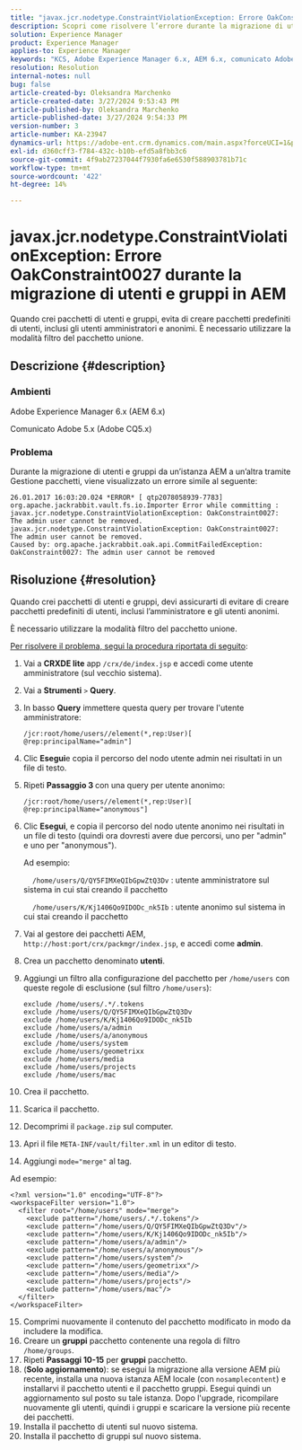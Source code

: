 ```yaml
---
title: "javax.jcr.nodetype.ConstraintViolationException: Errore OakConstraint0027 durante la migrazione di utenti e gruppi in AEM"
description: Scopri come risolvere l’errore durante la migrazione di utenti e gruppi da un’istanza AEM a un’altra tramite Gestione pacchetti.
solution: Experience Manager
product: Experience Manager
applies-to: Experience Manager
keywords: "KCS, Adobe Experience Manager 6.x, AEM 6.x, comunicato Adobe 5.x, Adobe CQ5.x, javax.jcr.nodetype.ConstraintViolationException: errore OakConstraint0027, migrazione, utente, gruppo"
resolution: Resolution
internal-notes: null
bug: false
article-created-by: Oleksandra Marchenko
article-created-date: 3/27/2024 9:53:43 PM
article-published-by: Oleksandra Marchenko
article-published-date: 3/27/2024 9:54:33 PM
version-number: 3
article-number: KA-23947
dynamics-url: https://adobe-ent.crm.dynamics.com/main.aspx?forceUCI=1&pagetype=entityrecord&etn=knowledgearticle&id=654a5077-84ec-ee11-a203-6045bd03c412
exl-id: d360cff3-f784-432c-b10b-efd5a8fbb3c6
source-git-commit: 4f9ab27237044f7930fa6e6530f588903781b71c
workflow-type: tm+mt
source-wordcount: '422'
ht-degree: 14%

---
```


# javax.jcr.nodetype.ConstraintViolationException: Errore OakConstraint0027 durante la migrazione di utenti e gruppi in AEM


Quando crei pacchetti di utenti e gruppi, evita di creare pacchetti predefiniti di utenti, inclusi gli utenti amministratori e anonimi. È necessario utilizzare la modalità filtro del pacchetto unione.

## Descrizione {#description}


### Ambienti

Adobe Experience Manager 6.x (AEM 6.x)

Comunicato Adobe 5.x (Adobe CQ5.x)

### Problema

Durante la migrazione di utenti e gruppi da un’istanza AEM a un’altra tramite Gestione pacchetti, viene visualizzato un errore simile al seguente:


```
26.01.2017 16:03:20.024 *ERROR* [ qtp2078058939-7783]  org.apache.jackrabbit.vault.fs.io.Importer Error while committing : javax.jcr.nodetype.ConstraintViolationException: OakConstraint0027: The admin user cannot be removed.
javax.jcr.nodetype.ConstraintViolationException: OakConstraint0027: The admin user cannot be removed.
Caused by: org.apache.jackrabbit.oak.api.CommitFailedException: OakConstraint0027: The admin user cannot be removed
```



## Risoluzione {#resolution}


Quando crei pacchetti di utenti e gruppi, devi assicurarti di evitare di creare pacchetti predefiniti di utenti, inclusi l’amministratore e gli utenti anonimi.

È necessario utilizzare la modalità filtro del pacchetto unione.

<u>Per risolvere il problema, segui la procedura riportata di seguito</u>:

1. Vai a <b>CRXDE lite</b> app `/crx/de/index.jsp` e accedi come utente amministratore (sul vecchio sistema).
2. Vai a <b>Strumenti</b> `>`  <b>Query</b>.
3. In basso <b>Query</b> immettere questa query per trovare l&#39;utente amministratore:






   ```
   /jcr:root/home/users//element(*,rep:User)[ @rep:principalName="admin"]
   ```




4. Clic <b>Esegui</b>e copia il percorso del nodo utente admin nei risultati in un file di testo.
5. Ripeti <b>Passaggio 3 </b>con una query per utente anonimo:






   ```
   /jcr:root/home/users//element(*,rep:User)[ @rep:principalName="anonymous"]
   ```




6. Clic <b>Esegui</b>, e copia il percorso del nodo utente anonimo nei risultati in un file di testo (quindi ora dovresti avere due percorsi, uno per &quot;admin&quot; e uno per &quot;anonymous&quot;).

   Ad esempio:

       `/home/users/Q/QY5FIMXeQIbGpwZtQ3Dv` : utente amministratore sul sistema in cui stai creando il pacchetto

       `/home/users/K/Kj1406Qo9IDODc_nk5Ib` : utente anonimo sul sistema in cui stai creando il pacchetto


7. Vai al gestore dei pacchetti AEM, `http://host:port/crx/packmgr/index.jsp`, e accedi come <b>admin</b>.
8. Crea un pacchetto denominato <b>utenti</b>.


9. Aggiungi un filtro alla configurazione del pacchetto per `/home/users` con queste regole di esclusione (sul filtro `/home/users`):




   ```
   exclude /home/users/.*/.tokens
   exclude /home/users/Q/QY5FIMXeQIbGpwZtQ3Dv
   exclude /home/users/K/Kj1406Qo9IDODc_nk5Ib
   exclude /home/users/a/admin
   exclude /home/users/a/anonymous
   exclude /home/users/system
   exclude /home/users/geometrixx
   exclude /home/users/media
   exclude /home/users/projects
   exclude /home/users/mac
   ```




10. Crea il pacchetto.
11. Scarica il pacchetto.
12. Decomprimi il `package.zip` sul computer.
13. Apri il file `META-INF/vault/filter.xml` in un editor di testo.
14. Aggiungi `mode="merge"` al tag.

   Ad esempio:




   ```
   <?xml version="1.0" encoding="UTF-8"?>
   <workspaceFilter version="1.0">
     <filter root="/home/users" mode="merge">
       <exclude pattern="/home/users/.*/.tokens"/>
       <exclude pattern="/home/users/Q/QY5FIMXeQIbGpwZtQ3Dv"/>
       <exclude pattern="/home/users/K/Kj1406Qo9IDODc_nk5Ib"/>
       <exclude pattern="/home/users/a/admin"/>
       <exclude pattern="/home/users/a/anonymous"/>
       <exclude pattern="/home/users/system"/>
       <exclude pattern="/home/users/geometrixx"/>
       <exclude pattern="/home/users/media"/>
       <exclude pattern="/home/users/projects"/>
       <exclude pattern="/home/users/mac"/>
     </filter>
   </workspaceFilter>
   ```




15. Comprimi nuovamente il contenuto del pacchetto modificato in modo da includere la modifica.
16. Creare un <b>gruppi</b> pacchetto contenente una regola di filtro `/home/groups`.
17. Ripeti <b>Passaggi 10-15</b> per <b>gruppi</b> pacchetto.
18. (<b>Solo aggiornamento</b>): se esegui la migrazione alla versione AEM più recente, installa una nuova istanza AEM locale (con `nosamplecontent`) e installarvi il pacchetto utenti e il pacchetto gruppi. Esegui quindi un aggiornamento sul posto su tale istanza. Dopo l&#39;upgrade, ricompilare nuovamente gli utenti, quindi i gruppi e scaricare la versione più recente dei pacchetti.
19. Installa il pacchetto di utenti sul nuovo sistema.
20. Installa il pacchetto di gruppi sul nuovo sistema.
